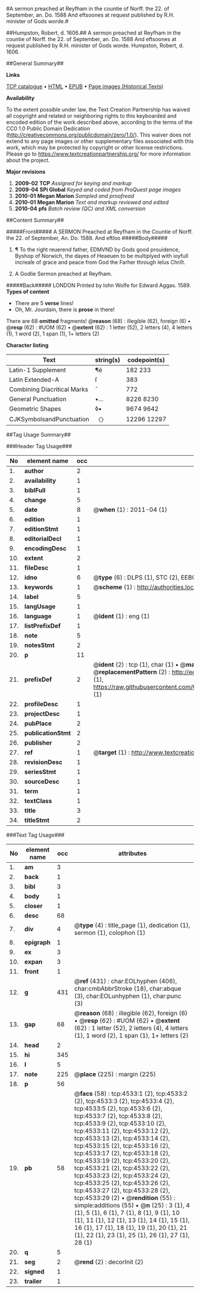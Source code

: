 #A sermon preached at Reyfham in the countie of Norff. the 22. of September, an. Do. 1588 And eftsoones at request published by R.H. minister of Gods worde.#

##Humpston, Robert, d. 1606.##
A sermon preached at Reyfham in the countie of Norff. the 22. of September, an. Do. 1588 And eftsoones at request published by R.H. minister of Gods worde.
Humpston, Robert, d. 1606.

##General Summary##

**Links**

[TCP catalogue](http://www.ota.ox.ac.uk/tcp/)  • 
[HTML](http://tei.it.ox.ac.uk/tcp/Texts-HTML/free/A03/A03854.html)  • 
[EPUB](http://tei.it.ox.ac.uk/tcp/Texts-EPUB/free/A03/A03854.epub) • 
[Page images (Historical Texts)](https://historicaltexts.jisc.ac.uk/eebo-99840062e)

**Availability**

To the extent possible under law, the Text Creation Partnership has waived all copyright and related or neighboring rights to this keyboarded and encoded edition of the work described above, according to the terms of the CC0 1.0 Public Domain Dedication (http://creativecommons.org/publicdomain/zero/1.0/). This waiver does not extend to any page images or other supplementary files associated with this work, which may be protected by copyright or other license restrictions. Please go to https://www.textcreationpartnership.org/ for more information about the project.

**Major revisions**

1. __2009-02__ __TCP__ *Assigned for keying and markup*
1. __2009-04__ __SPi Global__ *Keyed and coded from ProQuest page images*
1. __2010-01__ __Megan Marion__ *Sampled and proofread*
1. __2010-01__ __Megan Marion__ *Text and markup reviewed and edited*
1. __2010-04__ __pfs__ *Batch review (QC) and XML conversion*

##Content Summary##

#####Front#####
A SERMON Preached at Reyfham in the Countie of Norff. the 22. of September, An. Do. 1588. And eftſoo
#####Body#####

1. ¶ To the right reuerend father, EDMVND by Gods good prouidence, Byshop of Norwich, the dayes of Heaeuen to be multiplyed with ioyfull increaſe of grace and peace from God the Farher through Ieſus Chriſt.

1. A Godlie Sermon preached at Reyfham.

#####Back#####
LONDON Printed by Iohn Wolfe for Edward Aggas. 1589.
**Types of content**

  * There are 5 **verse** lines!
  * Oh, Mr. Jourdain, there is **prose** in there!

There are 68 **omitted** fragments! 
 @__reason__ (68) : illegible (62), foreign (6)  •  @__resp__ (62) : #UOM (62)  •  @__extent__ (62) : 1 letter (52), 2 letters (4), 4 letters (1), 1 word (2), 1 span (1), 1+ letters (2)

**Character listing**


|Text|string(s)|codepoint(s)|
|---|---|---|
|Latin-1 Supplement|¶é|182 233|
|Latin Extended-A|ſ|383|
|Combining             Diacritical Marks|̄|772|
|General Punctuation|•…|8226 8230|
|Geometric Shapes|◊▪|9674 9642|
|CJKSymbolsandPunctuation|〈〉|12296 12297|

##Tag Usage Summary##

###Header Tag Usage###

|No|element name|occ|attributes|
|---|---|---|---|
|1.|__author__|2||
|2.|__availability__|1||
|3.|__biblFull__|1||
|4.|__change__|5||
|5.|__date__|8| @__when__ (1) : 2011-04 (1)|
|6.|__edition__|1||
|7.|__editionStmt__|1||
|8.|__editorialDecl__|1||
|9.|__encodingDesc__|1||
|10.|__extent__|2||
|11.|__fileDesc__|1||
|12.|__idno__|6| @__type__ (6) : DLPS (1), STC (2), EEBO-CITATION (1), PROQUEST (1), VID (1)|
|13.|__keywords__|1| @__scheme__ (1) : http://authorities.loc.gov/ (1)|
|14.|__label__|5||
|15.|__langUsage__|1||
|16.|__language__|1| @__ident__ (1) : eng (1)|
|17.|__listPrefixDef__|1||
|18.|__note__|5||
|19.|__notesStmt__|2||
|20.|__p__|11||
|21.|__prefixDef__|2| @__ident__ (2) : tcp (1), char (1)  •  @__matchPattern__ (2) : ([0-9\-]+):([0-9IVX]+) (1), (.+) (1)  •  @__replacementPattern__ (2) : http://eebo.chadwyck.com/downloadtiff?vid=$1&page=$2 (1), https://raw.githubusercontent.com/textcreationpartnership/Texts/master/tcpchars.xml#$1 (1)|
|22.|__profileDesc__|1||
|23.|__projectDesc__|1||
|24.|__pubPlace__|2||
|25.|__publicationStmt__|2||
|26.|__publisher__|2||
|27.|__ref__|1| @__target__ (1) : http://www.textcreationpartnership.org/docs/. (1)|
|28.|__revisionDesc__|1||
|29.|__seriesStmt__|1||
|30.|__sourceDesc__|1||
|31.|__term__|1||
|32.|__textClass__|1||
|33.|__title__|3||
|34.|__titleStmt__|2||


###Text Tag Usage###

|No|element name|occ|attributes|
|---|---|---|---|
|1.|__am__|3||
|2.|__back__|1||
|3.|__bibl__|3||
|4.|__body__|1||
|5.|__closer__|1||
|6.|__desc__|68||
|7.|__div__|4| @__type__ (4) : title_page (1), dedication (1), sermon (1), colophon (1)|
|8.|__epigraph__|1||
|9.|__ex__|3||
|10.|__expan__|3||
|11.|__front__|1||
|12.|__g__|431| @__ref__ (431) : char:EOLhyphen (406), char:cmbAbbrStroke (18), char:abque (3), char:EOLunhyphen (1), char:punc (3)|
|13.|__gap__|68| @__reason__ (68) : illegible (62), foreign (6)  •  @__resp__ (62) : #UOM (62)  •  @__extent__ (62) : 1 letter (52), 2 letters (4), 4 letters (1), 1 word (2), 1 span (1), 1+ letters (2)|
|14.|__head__|2||
|15.|__hi__|345||
|16.|__l__|5||
|17.|__note__|225| @__place__ (225) : margin (225)|
|18.|__p__|56||
|19.|__pb__|58| @__facs__ (58) : tcp:4533:1 (2), tcp:4533:2 (2), tcp:4533:3 (2), tcp:4533:4 (2), tcp:4533:5 (2), tcp:4533:6 (2), tcp:4533:7 (2), tcp:4533:8 (2), tcp:4533:9 (2), tcp:4533:10 (2), tcp:4533:11 (2), tcp:4533:12 (2), tcp:4533:13 (2), tcp:4533:14 (2), tcp:4533:15 (2), tcp:4533:16 (2), tcp:4533:17 (2), tcp:4533:18 (2), tcp:4533:19 (2), tcp:4533:20 (2), tcp:4533:21 (2), tcp:4533:22 (2), tcp:4533:23 (2), tcp:4533:24 (2), tcp:4533:25 (2), tcp:4533:26 (2), tcp:4533:27 (2), tcp:4533:28 (2), tcp:4533:29 (2)  •  @__rendition__ (55) : simple:additions (55)  •  @__n__ (25) : 3 (1), 4 (1), 5 (1), 6 (1), 7 (1), 8 (1), 9 (1), 10 (1), 11 (1), 12 (1), 13 (1), 14 (1), 15 (1), 16 (1), 17 (1), 18 (1), 19 (1), 20 (1), 21 (1), 22 (1), 23 (1), 25 (1), 26 (1), 27 (1), 28 (1)|
|20.|__q__|5||
|21.|__seg__|2| @__rend__ (2) : decorInit (2)|
|22.|__signed__|1||
|23.|__trailer__|1||
